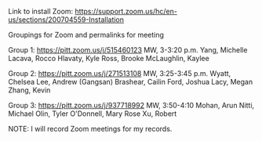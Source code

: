Link to install Zoom: https://support.zoom.us/hc/en-us/sections/200704559-Installation

Groupings for Zoom and permalinks for meeting

Group 1: https://pitt.zoom.us/j/515460123
MW, 3-3:20 p.m.
Yang, Michelle
Lacava, Rocco
Hlavaty, Kyle
Ross, Brooke
McLaughlin, Kaylee

Group 2: https://pitt.zoom.us/j/271513108
MW, 3:25-3:45 p.m.
Wyatt, Chelsea
Lee, Andrew (Gangsan)
Brashear, Cailin
Ford, Joshua
Lacy, Megan
Zhang, Kevin

Group 3: https://pitt.zoom.us/j/937718992
MW, 3:50-4:10
Mohan, Arun
Nitti, Michael
Olin, Tyler
O'Donnell, Mary Rose
Xu, Robert

NOTE: I will record Zoom meetings for my records. 
